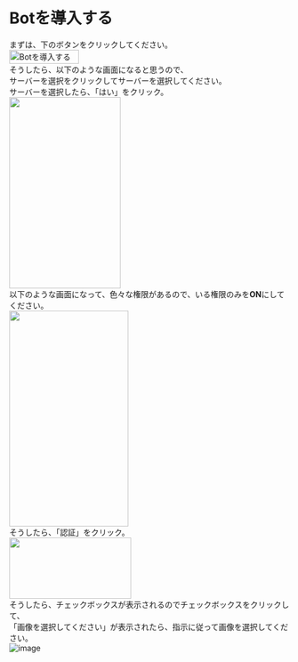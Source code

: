 # Botを導入する
まずは、下のボタンをクリックしてください。<br>
  <a href="https://discord.com/api/oauth2/authorize?client_id=979877840382197790&permissions=1644971949559&scope=bot%20applications.commands"><img src="https://user-images.githubusercontent.com/78240988/183604202-1fa54df9-0460-464f-ab0e-2649d5082f21.png" width="125" height="25" alt="Botを導入する"></img></a><br>
そうしたら、以下のような画面になると思うので、<br>サーバーを選択をクリックしてサーバーを選択してください。<br>サーバーを選択したら、「はい」をクリック。<br>
<img src="https://user-images.githubusercontent.com/78240988/183601430-0733f4df-7756-4d45-9938-689ba67cacd7.png" width="200" height="344"><br>
以下のような画面になって、色々な権限があるので、いる権限のみを**ON**にしてください。<br>
<img src="https://user-images.githubusercontent.com/78240988/183603178-df0597b1-8fd2-44bd-9b4a-5d40a009b1df.png" width="214" height="388"><br>
そうしたら、「認証」をクリック。<br>
<img src="https://user-images.githubusercontent.com/78240988/183604025-ce527671-0416-4e2b-86d3-8db85e2f7824.png" width="219" height="110"><br>
そうしたら、チェックボックスが表示されるのでチェックボックスをクリックして、<br>「画像を選択してください」が表示されたら、指示に従って画像を選択してください。<br>
![image](https://user-images.githubusercontent.com/78240988/183604762-6eca9d3e-8f35-48a8-a089-9b435679b84a.png)
